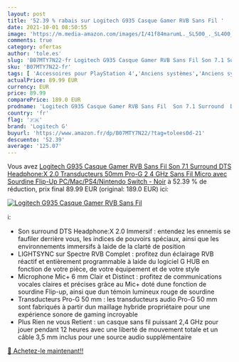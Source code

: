 ```yaml
---
layout: post
title: '52.39 % rabais sur Logitech G935 Casque Gamer RVB Sans Fil '
date: 2021-10-01 08:50:55
image: 'https://m.media-amazon.com/images/I/41f84marumL._SL500_._SL400_.jpg'
comments: true
category: ofertas
author: 'tole.es'
slug: 'B07MTY7N22-fr Logitech G935 Casque Gamer RVB Sans Fil Son 7.1 Surround...'
sku: 'B07MTY7N22-fr'
tags: [ 'Accessoires pour PlayStation 4','Anciens systèmes','Anciens systèmes PlayStation','Anciens systèmes Xbox','Jeux vidéo','PC: Jeux et accessoires','PlayStation 2: Jeux, consoles et accessoires','PlayStation 4: Consoles, jeux et accessoires','PlayStation: Jeux, consoles et accessoires','Xbox: Jeux, consoles et accessoires','logitech g', ]
actualPrice: 89.99 EUR
currency: EUR
price: 89.99
comparePrice: 189.0 EUR
prodname: 'Logitech G935 Casque Gamer RVB Sans Fil  Son 7.1 Surround  DTS Headphone:X 2.0  Transducteurs 50mm Pro-G  2 4 GHz Sans Fil  Micro avec Sourdine Flip-Up  PC/Mac/PS4/Nintendo Switch - Noir'
country: 'fr'
flag: '🇫🇷'
brand: 'Logitech G'
buyurl: 'https://www.amazon.fr/dp/B07MTY7N22/?tag=tolees0d-21'
descuento: '52.39'
average: '125.07'
---
```


Vous avez [Logitech G935 Casque Gamer RVB Sans Fil  Son 7.1 Surround  DTS Headphone:X 2.0  Transducteurs 50mm Pro-G  2 4 GHz Sans Fil  Micro avec Sourdine Flip-Up  PC/Mac/PS4/Nintendo Switch - Noir](https://www.amazon.fr/dp/B07MTY7N22/?tag=tolees0d-21)  à  52.39 % de réduction, prix final  89.99 EUR (original: 189.0 EUR) ici:

[![Logitech G935 Casque Gamer RVB Sans Fil ](https://m.media-amazon.com/images/I/41f84marumL._SL500_._SL400_.jpg)](https://www.amazon.fr/dp/B07MTY7N22/?tag=tolees0d-21)

ℹ️:

- Son surround DTS Headphone:X 2.0 Immersif : entendez les ennemis se faufiler derrière vous, les indices de pouvoirs spéciaux, ainsi que les environnements immersifs à laide de la clarté de position
- LIGHTSYNC sur Spectre RVB Complet : profitez dun éclairage RVB réactif et entièrement programmable à laide du logiciel G HUB en fonction de votre pièce, de votre équipement et de votre style
- Microphone Mic+ 6 mm Clair et Distinct : profitez de communications vocales claires et précises grâce au Mic+ doté dune fonction de sourdine Flip-up, ainsi que dun témoin lumineux rouge de sourdine
- Transducteurs Pro-G 50 mm : les transducteurs audio Pro-G 50 mm sont fabriqués à partir dun maillage hybride propriétaire pour une expérience sonore de gaming incroyable
- Plus Rien ne vous Retient : un casque sans fil puissant 2,4 GHz pour jouer pendant 12 heures avec une liberté de mouvement totale et un câble 3,5 mm inclus pour une source audio supplémentaire

[🛒 Achetez-le maintenant!!](https://www.amazon.fr/dp/B07MTY7N22/?tag=tolees0d-21)
